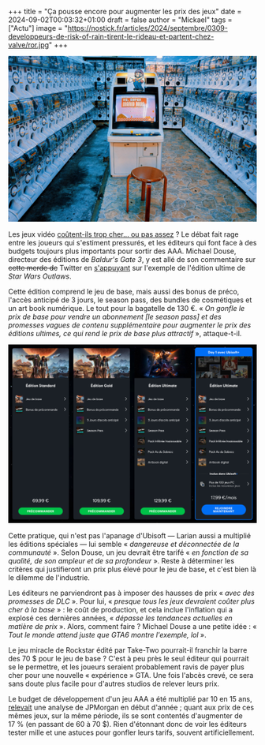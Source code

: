 +++
title = "Ça pousse encore pour augmenter les prix des jeux"
date = 2024-09-02T00:03:32+01:00
draft = false
author = "Mickael"
tags = ["Actu"]
image = "https://nostick.fr/articles/2024/septembre/0309-developpeurs-de-risk-of-rain-tirent-le-rideau-et-partent-chez-valve/ror.jpg"
+++

![Borne d'arcade Mario](borne-mario.jpg "© Rafael Hoyos Weht (Unsplash)") 

Les jeux vidéo [coûtent-ils trop cher… ou pas assez](https://nostick.fr/articles/2024/avril/1704-les-jeux-vidéo-coûtent-ils-vraiment-trop-cher-/) ? Le débat fait rage entre les joueurs qui s'estiment pressurés, et les éditeurs qui font face à des budgets toujours plus importants pour sortir des AAA. Michael Douse, directeur des éditions de *Baldur's Gate 3*, y est allé de son commentaire sur ~~cette merde de~~ Twitter en [s'appuyant](https://x.com/Cromwelp/status/1828077545100542195) sur l'exemple de l'édition ultime de *Star Wars Outlaws*.

Cette édition comprend le jeu de base, mais aussi des bonus de préco, l'accès anticipé de 3 jours, le season pass, des bundles de cosmétiques et un art book numérique. Le tout pour la bagatelle de 130 €. « *On gonfle le prix de base pour vendre un abonnement [le season pass] et des promesses vagues de contenu supplémentaire pour augmenter le prix des éditions ultimes, ce qui rend le prix de base plus attractif* », attaque-t-il.

![Star Wars Outlaws](StarWars.jpg "Les différentes éditions de Star Wars Outlaws") 

Cette pratique, qui n'est pas l'apanage d'Ubisoft — Larian aussi a multiplié les éditions spéciales — lui semble « *dangereuse et déconnectée de la communauté* ». Selon Douse, un jeu devrait être tarifé « *en fonction de sa qualité, de son ampleur et de sa profondeur* ». Reste à déterminer les critères qui justifieront un prix plus élevé pour le jeu de base, et c'est bien là le dilemme de l'industrie.

Les éditeurs ne parviendront pas à imposer des hausses de prix « *avec des promesses de DLC* ». Pour lui, « *presque tous les jeux devraient coûter plus cher à la base* » : le coût de production, et cela inclue l'inflation qui a explosé ces dernières années, « *dépasse les tendances actuelles en matière de prix* ». Alors, comment faire ? Michael Douse a une petite idée : « *Tout le monde attend juste que GTA6 montre l'exemple, lol* ».

Le jeu miracle de Rockstar édité par Take-Two pourrait-il franchir la barre des 70 $ pour le jeu de base ? C'est à peu près le seul éditeur qui pourrait se le permettre, et les joueurs seraient probablement ravis de payer plus cher pour une nouvelle « expérience » GTA. Une fois l'abcès crevé, ce sera sans doute plus facile pour d'autres studios de relever leurs prix.

Le budget de développement d'un jeu AAA a été multiplié par 10 en 15 ans, [relevait](https://www.ft.com/content/839654c9-f8a2-4e73-a9dd-76a5584f7d1d) une analyse de JPMorgan en début d'année ; quant aux prix de ces mêmes jeux, sur la même période, ils se sont contentés d'augmenter de 17 % (en passant de 60 à 70 $). Rien d'étonnant donc de voir les éditeurs tester mille et une astuces pour gonfler leurs tarifs, souvent artificiellement.